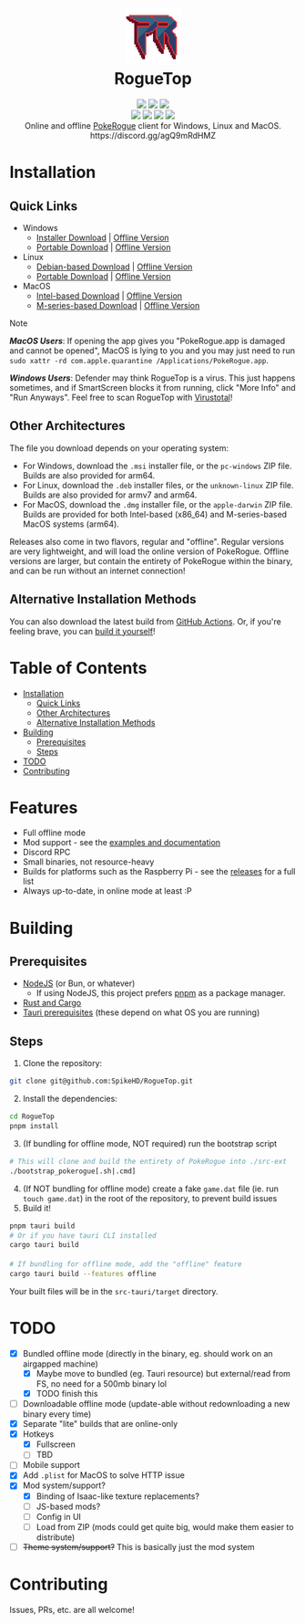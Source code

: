 <h1 align="center">
 <img height="100px" src="https://raw.githubusercontent.com/SpikeHD/roguetop/main/src-tauri/icons/icon.png" />
 <br />
 RogueTop
</h1>
<div align="center">
 <img src="https://img.shields.io/github/actions/workflow/status/SpikeHD/roguetop/build.yml" />
 <img src="https://img.shields.io/github/package-json/v/SpikeHD/roguetop" />
 <img src="https://img.shields.io/github/repo-size/SpikeHD/roguetop" />
</div>
<div align="center">
 <img src="https://img.shields.io/github/commit-activity/m/SpikeHD/roguetop" />
 <img src="https://img.shields.io/github/release-date/SpikeHD/roguetop" />
 <img src="https://img.shields.io/github/stars/SpikeHD/roguetop" />
 <img src="https://img.shields.io/github/downloads/SpikeHD/roguetop/total" />
</div>

<div align="center">
 Online and offline <a href="https://github.com/pagefaultgames/pokerogue">PokeRogue</a> client for Windows, Linux and MacOS.
 <br />
 https://discord.gg/agQ9mRdHMZ
</div>

# Installation

## Quick Links

* Windows
  * [Installer Download](https://github.com/SpikeHD/RogueTop/releases/latest/download/roguetop-default-x86_64-pc-windows-msvc-msi.msi) | [Offline Version](https://github.com/SpikeHD/RogueTop/releases/latest/download/roguetop-offline-x86_64-pc-windows-msvc-msi.msi)
  * [Portable Download](https://github.com/SpikeHD/RogueTop/releases/latest/download/roguetop-default-x86_64-pc-windows-msvc-portable.zip) | [Offline Version](https://github.com/SpikeHD/RogueTop/releases/latest/download/roguetop-offline-x86_64-pc-windows-msvc-portable.zip)
* Linux
  * [Debian-based Download](https://github.com/SpikeHD/RogueTop/releases/latest/download/roguetop-default-x86_64-unknown-linux-gnu-deb.deb) | [Offline Version](https://github.com/SpikeHD/RogueTop/releases/latest/download/roguetop-offline-x86_64-unknown-linux-gnu-deb.deb)
  * [Portable Download](https://github.com/SpikeHD/RogueTop/releases/latest/download/roguetop-default-x86_64-pc-windows-msvc-portable.zip ) | [Offline Version](https://github.com/SpikeHD/RogueTop/releases/latest/download/roguetop-offline-x86_64-pc-windows-msvc-portable.deb)
* MacOS
  * [Intel-based Download](https://github.com/SpikeHD/RogueTop/releases/latest/download/roguetop-default-x86_64-apple-darwin-dmg.dmg) | [Offline Version](https://github.com/SpikeHD/RogueTop/releases/latest/download/roguetop-offline-x86_64-apple-darwin-dmg.dmg)
  * [M-series-based Download](https://github.com/SpikeHD/RogueTop/releases/latest/download/roguetop-default-aarch64-apple-darwin-dmg.dmg) | [Offline Version](https://github.com/SpikeHD/RogueTop/releases/latest/download/roguetop-offline-aarch64-apple-darwin-dmg.dmg)

> [!NOTE]
> ***MacOS Users***: If opening the app gives you "PokeRogue.app is damaged and cannot be opened", MacOS is lying to you and you may just need to run `sudo xattr -rd com.apple.quarantine /Applications/PokeRogue.app`.
>
> ***Windows Users***: Defender may think RogueTop is a virus. This just happens sometimes, and if SmartScreen blocks it from running, click "More Info" and "Run Anyways". Feel free to scan RogueTop with [Virustotal](https://www.virustotal.com/gui/home/upload)!

## Other Architectures

The file you download depends on your operating system:

* For Windows, download the `.msi` installer file, or the `pc-windows` ZIP file. Builds are also provided for arm64.
* For Linux, download the `.deb` installer files, or the `unknown-linux` ZIP file. Builds are also provided for armv7 and arm64.
* For MacOS, download the `.dmg` installer file, or the `apple-darwin` ZIP file. Builds are provided for both Intel-based (x86_64) and M-series-based MacOS systems (arm64).

Releases also come in two flavors, regular and "offline". Regular versions are very lightweight, and will load the online version of PokeRogue. Offline versions are larger, but contain the entirety of PokeRogue within the binary, and can be run without an internet connection!

## Alternative Installation Methods

You can also download the latest build from [GitHub Actions](https://www.github.com/SpikeHD/RogueTop/actions). Or, if you're feeling brave, you can [build it yourself](#building)!

# Table of Contents

* [Installation](#installation)
  * [Quick Links](#quick-links)
  * [Other Architectures](#other-architectures)
  * [Alternative Installation Methods](#alternative-installation-methods)
* [Building](#building)
  * [Prerequisites](#prerequisites)
  * [Steps](#steps)
* [TODO](#todo)
* [Contributing](#contributing)

# Features

* Full offline mode
* Mod support - see the [examples and documentation](https://github.com/SpikeHD/RogueTop/tree/main/examples)
* Discord RPC
* Small binaries, not resource-heavy
* Builds for platforms such as the Raspberry Pi - see the [releases](https://github.com/SpikeHD/RogueTop/releases/latest/) for a full list
* Always up-to-date, in online mode at least :P

# Building

## Prerequisites

* [NodeJS](https://nodejs.org/en) (or Bun, or whatever)
  * If using NodeJS, this project prefers [pnpm](https://pnpm.io) as a package manager.
* [Rust and Cargo](https://www.rust-lang.org/)
* [Tauri prerequisites](https://v2.tauri.app/start/prerequisites/) (these depend on what OS you are running)

## Steps

1. Clone the repository:
  ```sh
  git clone git@github.com:SpikeHD/RogueTop.git
  ```
2. Install the dependencies:
  ```sh
  cd RogueTop
  pnpm install
  ```
3. (If bundling for offline mode, NOT required) run the bootstrap script
  ```sh
  # This will clone and build the entirety of PokeRogue into ./src-ext
  ./bootstrap_pokerogue[.sh|.cmd]
  ```
4. (If NOT bundling for offline mode) create a fake `game.dat` file (ie. run `touch game.dat`) in the root of the repository, to prevent build issues
5. Build it!
  ```sh
  pnpm tauri build
  # Or if you have tauri CLI installed
  cargo tauri build

  # If bundling for offline mode, add the "offline" feature
  cargo tauri build --features offline
  ```

Your built files will be in the `src-tauri/target` directory.

# TODO

- [x] Bundled offline mode (directly in the binary, eg. should work on an airgapped machine)
  - [x] Maybe move to bundled (eg. Tauri resource) but external/read from FS, no need for a 500mb binary lol
  - [x] TODO finish this
- [ ] Downloadable offline mode (update-able without redownloading a new binary every time)
- [x] Separate "lite" builds that are online-only
- [x] Hotkeys
  - [x] Fullscreen
  - [ ] TBD
- [ ] Mobile support
- [x] Add `.plist` for MacOS to solve HTTP issue
- [x] Mod system/support?
  - [x] Binding of Isaac-like texture replacements?
  - [ ] JS-based mods?
  - [ ] Config in UI
  - [ ] Load from ZIP (mods could get quite big, would make them easier to distribute)
- [ ] ~~Theme system/support?~~ This is basically just the mod system

# Contributing

Issues, PRs, etc. are all welcome!
